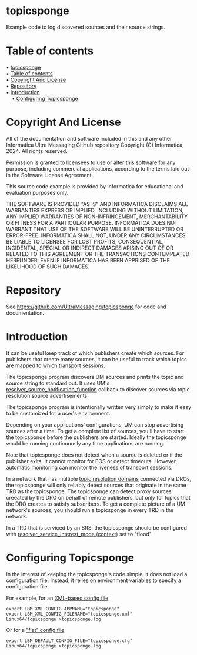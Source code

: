 # topicsponge

Example code to log discovered sources and their source strings.

# Table of contents

<!-- mdtoc-start -->
&bull; [topicsponge](#topicsponge)  
&bull; [Table of contents](#table-of-contents)  
&bull; [Copyright And License](#copyright-and-license)  
&bull; [Repository](#repository)  
&bull; [Introduction](#introduction)  
&nbsp;&nbsp;&nbsp;&nbsp;&bull; [Configuring Topicsponge](#configuring-topicsponge)  
<!-- TOC created by '/home/sford/bin/mdtoc.pl README.md' (see https://github.com/fordsfords/mdtoc) -->
<!-- mdtoc-end -->

# Copyright And License

All of the documentation and software included in this and any
other Informatica Ultra Messaging GitHub repository
Copyright (C) Informatica, 2024. All rights reserved.

Permission is granted to licensees to use
or alter this software for any purpose, including commercial applications,
according to the terms laid out in the Software License Agreement.

This source code example is provided by Informatica for educational
and evaluation purposes only.

THE SOFTWARE IS PROVIDED "AS IS" AND INFORMATICA DISCLAIMS ALL WARRANTIES
EXPRESS OR IMPLIED, INCLUDING WITHOUT LIMITATION, ANY IMPLIED WARRANTIES OF
NON-INFRINGEMENT, MERCHANTABILITY OR FITNESS FOR A PARTICULAR
PURPOSE.  INFORMATICA DOES NOT WARRANT THAT USE OF THE SOFTWARE WILL BE
UNINTERRUPTED OR ERROR-FREE.  INFORMATICA SHALL NOT, UNDER ANY CIRCUMSTANCES,
BE LIABLE TO LICENSEE FOR LOST PROFITS, CONSEQUENTIAL, INCIDENTAL, SPECIAL OR
INDIRECT DAMAGES ARISING OUT OF OR RELATED TO THIS AGREEMENT OR THE
TRANSACTIONS CONTEMPLATED HEREUNDER, EVEN IF INFORMATICA HAS BEEN APPRISED OF
THE LIKELIHOOD OF SUCH DAMAGES.

# Repository

See https://github.com/UltraMessaging/topicsponge for code and documentation.

# Introduction

It can be useful keep track of which publishers create which sources.
For publishers that create many sources, it can be useful to track which
topics are mapped to which transport sessions.

The topicsponge program discovers UM sources and prints
the topic and source string to standard out.
It uses UM's
[resolver_source_notification_function](https://ultramessaging.github.io/currdoc/doc/Config/grpmajoroptions.html#resolversourcenotificationfunctioncontext)
callback to discover sources via topic resolution source advertisements.

The topicsponge program is intentionally written very simply to make it
easy to be customized for a user's environment.

Depending on your applications' configurations,
UM can stop advertising sources after a time.
To get a complete list of sources,
you'll have to start the topicsponge before the publishers are started.
Ideally the topicsponge would be running continuously any time
applications are running.

Note that topicsponge does not detect when a source is deleted or
if the publisher exits.
It cannot monitor for EOS or detect timeouts.
However,
[automatic monitoring](https://ultramessaging.github.io/currdoc/doc/Operations/monitoring.html#automaticmonitoring)
can monitor the liveness of transport sessions.

In a network that has multiple
[topic resolution domains](https://ultramessaging.github.io/currdoc/doc/Design/fundamentalconcepts.html#topicresolutiondomain)
connected via DROs,
the topicsponge will only reliably detect sources that originate in the same
TRD as the topicsponge.
The topicsponge can detect proxy sources creeated by the DRO on behalf of
remote publishers, but only for topics that the DRO creates to satisfy
subscribers.
To get a complete picture of a UM network's sources,
you should run a topicsponge in every TRD in the network.

In a TRD that is serviced by an SRS,
the topicsponge should be configured with
[resolver_service_interest_mode (context)](https://ultramessaging.github.io/currdoc/doc/Config/grptcpbasedresolveroperation.html#resolverserviceinterestmodecontext)
set to "flood".

# Configuring Topicsponge

In the interest of keeping the topicsponge's code simple,
it does not load a configuration file.
Instead, it relies on environment variables to specify a configuration file.

For example, for an
[XML-based config file](https://ultramessaging.github.io/currdoc/doc/Config/xmlconfigurationfiles.html):
````
export LBM_XML_CONFIG_APPNAME="topicsponge"
export LBM_XML_CONFIG_FILENAME="topicsponge.xml"
Linux64/topicsponge >topicsponge.log
````

Or for a ["flat" config file](https://ultramessaging.github.io/currdoc/doc/Config/plaintextconfigurationfiles.html):
````
export LBM_DEFAULT_CONFIG_FILE="topicsponge.cfg"
Linux64/topicsponge >topicsponge.log
````
